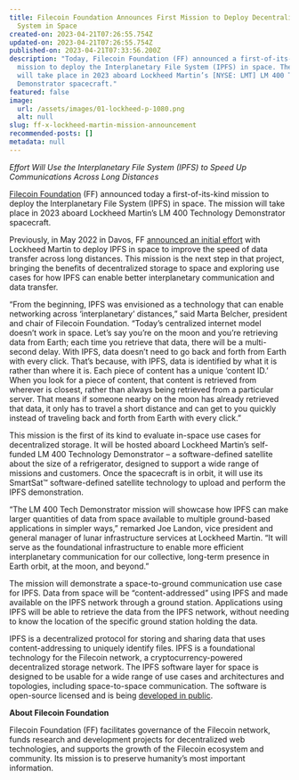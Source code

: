 ```yaml
---
title: Filecoin Foundation Announces First Mission to Deploy Decentralized File
  System in Space
created-on: 2023-04-21T07:26:55.754Z
updated-on: 2023-04-21T07:26:55.754Z
published-on: 2023-04-21T07:33:56.200Z
description: "Today, Filecoin Foundation (FF) announced a first-of-its-kind
  mission to deploy the Interplanetary File System (IPFS) in space. The mission
  will take place in 2023 aboard Lockheed Martin’s [NYSE: LMT] LM 400 Technology
  Demonstrator spacecraft."
featured: false
image:
  url: /assets/images/01-lockheed-p-1080.png
  alt: null
slug: ff-x-lockheed-martin-mission-announcement
recommended-posts: []
metadata: null
---
```


_Effort Will Use the Interplanetary File System (IPFS) to Speed Up Communications Across Long Distances_

[Filecoin Foundation](http://www.fil.org) (FF) announced today a first-of-its-kind mission to deploy the Interplanetary File System (IPFS) in space. The mission will take place in 2023 aboard Lockheed Martin’s LM 400 Technology Demonstrator spacecraft.

Previously, in May 2022 in Davos, FF [announced an initial effort](https://filecoinfoundation.medium.com/filecoin-foundation-and-lockheed-martin-bring-decentralized-storage-to-space-db9a15e66264) with Lockheed Martin to deploy IPFS in space to improve the speed of data transfer across long distances. This mission is the next step in that project, bringing the benefits of decentralized storage to space and exploring use cases for how IPFS can enable better interplanetary communication and data transfer.

“From the beginning, IPFS was envisioned as a technology that can enable networking across ‘interplanetary’ distances,” said Marta Belcher, president and chair of Filecoin Foundation. “Today’s centralized internet model doesn’t work in space. Let’s say you’re on the moon and you’re retrieving data from Earth; each time you retrieve that data, there will be a multi-second delay. With IPFS, data doesn’t need to go back and forth from Earth with every click. That’s because, with IPFS, data is identified by what it is rather than where it is. Each piece of content has a unique ‘content ID.’ When you look for a piece of content, that content is retrieved from wherever is closest, rather than always being retrieved from a particular server. That means if someone nearby on the moon has already retrieved that data, it only has to travel a short distance and can get to you quickly instead of traveling back and forth from Earth with every click.”

This mission is the first of its kind to evaluate in-space use cases for decentralized storage. It will be hosted aboard Lockheed Martin’s self-funded LM 400 Technology Demonstrator – a software-defined satellite about the size of a refrigerator, designed to support a wide range of missions and customers. Once the spacecraft is in orbit, it will use its SmartSat™ software-defined satellite technology to upload and perform the IPFS demonstration.

“The LM 400 Tech Demonstrator mission will showcase how IPFS can make larger quantities of data from space available to multiple ground-based applications in simpler ways,” remarked Joe Landon, vice president and general manager of lunar infrastructure services at Lockheed Martin. “It will serve as the foundational infrastructure to enable more efficient interplanetary communication for our collective, long-term presence in Earth orbit, at the moon, and beyond.”

The mission will demonstrate a space-to-ground communication use case for IPFS. Data from space will be “content-addressed” using IPFS and made available on the IPFS network through a ground station. Applications using IPFS will be able to retrieve the data from the IPFS network, without needing to know the location of the specific ground station holding the data.

IPFS is a decentralized protocol for storing and sharing data that uses content-addressing to uniquely identify files. IPFS is a foundational technology for the Filecoin network, a cryptocurrency-powered decentralized storage network. The IPFS software layer for space is designed to be usable for a wide range of use cases and architectures and topologies, including space-to-space communication. The software is open-source licensed and is being [developed in public](https://github.com/ipfs-shipyard/space).

**About Filecoin Foundation**

Filecoin Foundation (FF) facilitates governance of the Filecoin network, funds research and development projects for decentralized web technologies, and supports the growth of the Filecoin ecosystem and community. Its mission is to preserve humanity’s most important information.
